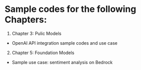 # Sample codes for the following Chapters:
1. Chapter 3: Pulic Models
- OpenAI API integration sample codes and use case
2. Chapter 5: Foundation Models
- Sample use case: sentiment analysis on Bedrock

